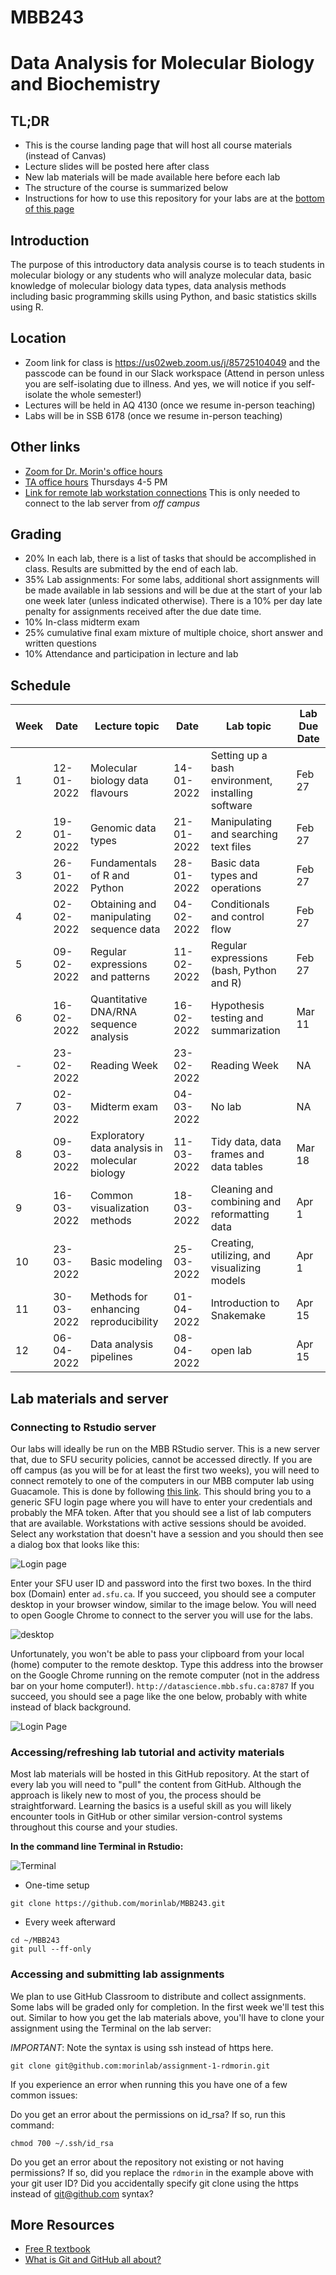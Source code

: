 # MBB243 
# Data Analysis for Molecular Biology and Biochemistry

## TL;DR

* This is the course landing page that will host all course materials (instead of Canvas)
* Lecture slides will be posted here after class
* New lab materials will be made available here before each lab
* The structure of the course is summarized below
* Instructions for how to use this repository for your labs are at the [bottom of this page](#Lab-materials-and-server)


## Introduction

The purpose of this introductory data analysis course is to teach students in molecular biology or any students who will analyze molecular data, basic knowledge of molecular biology data types, data analysis methods including basic programming skills using Python, and basic statistics skills using R.

## Location

* Zoom link for class is https://us02web.zoom.us/j/85725104049 and the passcode can be found in our Slack workspace (Attend in person unless you are self-isolating due to illness. And yes, we will notice if you self-isolate the whole semester!)
* Lectures will be held in AQ 4130 (once we resume in-person teaching)
* Labs will be in SSB 6178 (once we resume in-person teaching)

## Other links

- [Zoom for Dr. Morin's office hours](https://us02web.zoom.us/j/85725104049)
- [TA office hours](https://sfu.zoom.us/j/8109061879) Thursdays 4-5 PM
- [Link for remote lab workstation connections](https://gateway.its.sfu.ca/guacamole/#/) This is only needed to connect to the lab server from *off campus*

## Grading

* 20% In each lab, there is a list of tasks that should be accomplished in class. Results are submitted by the end of each lab. 
* 35% Lab assignments: For some labs, additional short assignments will be made available in lab sessions and will be due at the start of your lab one week later (unless indicated otherwise). There is a 10% per day late penalty for assignments received after the due date time. 
* 10% In-class midterm exam
* 25% cumulative final exam mixture of multiple choice, short answer and written questions
* 10% Attendance and participation in lecture and lab 

## Schedule

|Week|Date| Lecture topic     | Date| Lab topic | Lab Due Date |
|--|------| ----------- | ------|----------- | ---|
|1|12-01-2022 | Molecular biology data flavours  | 14-01-2022 | Setting up a bash environment, installing software | Feb 27 | 
|2|19-01-2022 | Genomic data types  | 21-01-2022 | Manipulating and searching text files | Feb 27 |
|3|26-01-2022 | Fundamentals of R and Python | 28-01-2022| Basic data types and operations | Feb 27 |
|4|02-02-2022 | Obtaining and manipulating sequence data | 04-02-2022 | Conditionals and control flow | Feb 27 |
|5|09-02-2022 | Regular expressions and patterns | 11-02-2022 | Regular expressions (bash, Python and R) | Feb 27 |
|6|16-02-2022 | Quantitative DNA/RNA sequence analysis | 16-02-2022 | Hypothesis testing and summarization | Mar 11 |
|-|23-02-2022 | Reading Week| 23-02-2022| Reading Week | NA |
|7|02-03-2022 | Midterm exam | 04-03-2022 | No lab | NA |
|8|09-03-2022 | Exploratory data analysis in molecular biology | 11-03-2022 | Tidy data, data frames and data tables | Mar 18 |
|9|16-03-2022 | Common visualization methods | 18-03-2022 | Cleaning and combining and reformatting data | Apr 1 |
|10|23-03-2022 | Basic modeling | 25-03-2022 | Creating, utilizing, and visualizing models | Apr 1 |
|11|30-03-2022 | Methods for enhancing reproducibility | 01-04-2022 | Introduction to Snakemake | Apr 15 |
|12|06-04-2022 | Data analysis pipelines | 08-04-2022 | open lab | Apr 15 |

## Lab materials and server

### Connecting to Rstudio server

Our labs will ideally be run on the MBB RStudio server. This is a new server that, due to SFU security policies, cannot be accessed directly. If you are off campus (as you will be for at least the first two weeks), you will need to connect remotely to one of the computers in our MBB computer lab using Guacamole. This is done by following [this link](https://gateway.its.sfu.ca/guacamole/#/). This should bring you to a generic SFU login page where you will have to enter your credentials and probably the MFA token. After that you should see a list of lab computers that are available. Workstations with active sessions should be avoided. Select any workstation that doesn't have a session and you should then see a dialog box that looks like this:

![Login page](images/guacamole.png)

Enter your SFU user ID and password into the first two boxes. In the third box (Domain) enter `ad.sfu.ca`. If you succeed, you should see a computer desktop in your browser window, similar to the image below. You will need to open Google Chrome to connect to the server you will use for the labs. 

![desktop](images/guacamole_screen.png)

Unfortunately, you won't be able to pass your clipboard from your local (home) computer to the remote desktop. Type this address into the browser on the Google Chrome running on the remote computer (not in the address bar on your home computer!). `http://datascience.mbb.sfu.ca:8787`
If you succeed, you should see a page like the one below, probably with white instead of black background. 

![Login Page](images/rstudio_login.png)

### Accessing/refreshing lab tutorial and activity materials

Most lab materials will be hosted in this GitHub repository. At the start of every lab you will need to "pull" the content from GitHub. Although the approach is likely new to most of you, the process should be straightforward. Learning the basics is a useful skill as you will likely encounter tools in GitHub or other similar version-control systems throughout this course and your studies. 

**In the command line Terminal in Rstudio:**

![Terminal](images/rstudio_terminal.png)

* One-time setup
```
git clone https://github.com/morinlab/MBB243.git
```
* Every week afterward
```
cd ~/MBB243
git pull --ff-only
```
### Accessing and submitting lab assignments

We plan to use GitHub Classroom to distribute and collect assignments. Some labs will be graded only for completion. In the first week we'll test this out. Similar to how you get the lab materials above, you'll have to clone your assignment using the Terminal on the lab server:

*IMPORTANT*: Note the syntax is using ssh instead of https here. 

```
git clone git@github.com:morinlab/assignment-1-rdmorin.git
```
If you experience an error when running this you have one of a few common issues:

Do you get an error about the permissions on id_rsa? If so, run this command:

```
chmod 700 ~/.ssh/id_rsa
```

Do you get an error about the repository not existing or not having permissions? If so, did you replace the `rdmorin` in the example above with your git user ID? Did you accidentally specify git clone using the https instead of git@github.com syntax? 

## More Resources

* [Free R textbook](https://r4ds.had.co.nz/)
* [What is Git and GitHub all about?](https://www.educative.io/blog/git-github-tutorial-beginners)
